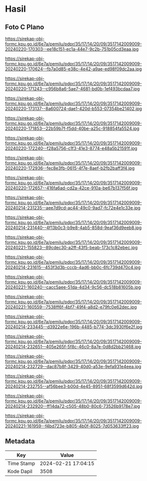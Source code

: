 # Hasil

## Foto C Plano

https://sirekap-obj-formc.kpu.go.id/6e7a/pemilu/pdpr/35/17/14/20/09/3517142009009-20240220-170303--ee18c151-ec1a-44e7-9c2b-751b05cd3eaa.jpg

https://sirekap-obj-formc.kpu.go.id/6e7a/pemilu/pdpr/35/17/14/20/09/3517142009009-20240220-170624--fb7a0d85-e38c-4e42-a9ae-ed98f09dc2aa.jpg

https://sirekap-obj-formc.kpu.go.id/6e7a/pemilu/pdpr/35/17/14/20/09/3517142009009-20240220-171243--c956b8a6-5ae7-4681-bd0b-1ef493bcdaa7.jpg

https://sirekap-obj-formc.kpu.go.id/6e7a/pemilu/pdpr/35/17/14/20/09/3517142009009-20240220-173137--8a600724-dae1-420d-b553-07354be21402.jpg

https://sirekap-obj-formc.kpu.go.id/6e7a/pemilu/pdpr/35/17/14/20/09/3517142009009-20240220-171853--22b59b7f-f5dd-40be-a25c-918854fa5524.jpg

https://sirekap-obj-formc.kpu.go.id/6e7a/pemilu/pdpr/35/17/14/20/09/3517142009009-20240220-172240--f28a5756-c1f3-41e3-8774-e48a5b21591f.jpg

https://sirekap-obj-formc.kpu.go.id/6e7a/pemilu/pdpr/35/17/14/20/09/3517142009009-20240220-172936--fec8e3fb-0615-4f7e-8aef-b2fb2baff3f4.jpg

https://sirekap-obj-formc.kpu.go.id/6e7a/pemilu/pdpr/35/17/14/20/09/3517142009009-20240220-172657--416fa6ad-cd2a-42ce-910a-be67b137f56f.jpg

https://sirekap-obj-formc.kpu.go.id/6e7a/pemilu/pdpr/35/17/14/20/09/3517142009009-20240214-231235--aee7d9cd-ac44-49c0-9ad7-fc72e4e1c33e.jpg

https://sirekap-obj-formc.kpu.go.id/6e7a/pemilu/pdpr/35/17/14/20/09/3517142009009-20240214-231440--4f13b0c3-b9e8-4ab5-858d-9eaf36d9eeb8.jpg

https://sirekap-obj-formc.kpu.go.id/6e7a/pemilu/pdpr/35/17/14/20/09/3517142009009-20240221-155823--89cdec30-a2ff-43f5-beab-173c1c82ebec.jpg

https://sirekap-obj-formc.kpu.go.id/6e7a/pemilu/pdpr/35/17/14/20/09/3517142009009-20240214-231615--453f3d3b-cccb-4ad6-bb0c-6fc739d470c4.jpg

https://sirekap-obj-formc.kpu.go.id/6e7a/pemilu/pdpr/35/17/14/20/09/3517142009009-20240221-160240--cacc5aee-51da-4d34-9c56-dc518b81605b.jpg

https://sirekap-obj-formc.kpu.go.id/6e7a/pemilu/pdpr/35/17/14/20/09/3517142009009-20240221-160559--7538ff6f-4bf7-49f4-a8d2-e79fc0e62dec.jpg

https://sirekap-obj-formc.kpu.go.id/6e7a/pemilu/pdpr/35/17/14/20/09/3517142009009-20240214-233445--d3922e6e-196b-4485-b774-3dc3930f6e2f.jpg

https://sirekap-obj-formc.kpu.go.id/6e7a/pemilu/pdpr/35/17/14/20/09/3517142009009-20240214-232651--405e265f-5f8c-46c0-8a7e-0d8d2bb21468.jpg

https://sirekap-obj-formc.kpu.go.id/6e7a/pemilu/pdpr/35/17/14/20/09/3517142009009-20240214-232729--dac87b8f-3429-40d0-a53e-9efa931e4eea.jpg

https://sirekap-obj-formc.kpu.go.id/6e7a/pemilu/pdpr/35/17/14/20/09/3517142009009-20240214-232755--af56bee3-b00d-4e45-8951-68f3599d642d.jpg

https://sirekap-obj-formc.kpu.go.id/6e7a/pemilu/pdpr/35/17/14/20/09/3517142009009-20240214-232920--ff14da72-c505-48b0-80c6-73526b9178e7.jpg

https://sirekap-obj-formc.kpu.go.id/6e7a/pemilu/pdpr/35/17/14/20/09/3517142009009-20240221-161959--f4bd723e-b805-4b0f-8025-7d053633ff23.jpg


## Metadata

| Key        | Value               |
| ---------- | ------------------- |
| Time Stamp | 2024-02-21 17:04:15 |
| Kode Dapil | 3508                |



